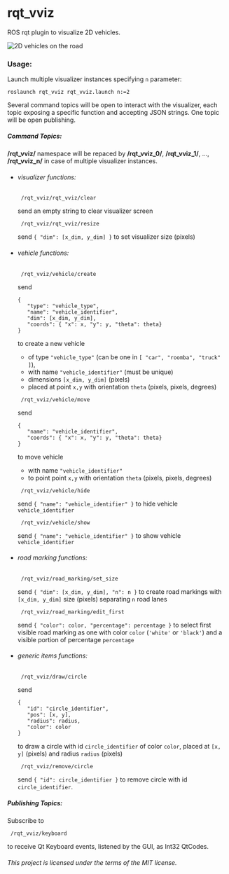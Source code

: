 rqt_vviz
========

ROS rqt plugin to visualize 2D vehicles.

![2D vehicles on the road](https://raw.githubusercontent.com/Redshift92/rqt_vviz/master/screens/vviz.gif)

### Usage:

Launch multiple visualizer instances specifying `n` parameter:

    roslaunch rqt_vviz rqt_vviz.launch n:=2

Several command topics will be open to interact with the visualizer, each topic exposing a specific function and accepting JSON strings.
One topic will be open publishing.

##### Command Topics:

**/rqt_vviz/**  namespace will be repaced by **/rqt_vviz_0/**, **/rqt_vviz_1/**, ..., **/rqt_vviz_n/** in case of multiple visualizer instances.

 - ###### visualizer functions:
   ```
    /rqt_vviz/rqt_vviz/clear
   ``` 
   send an empty string to clear visualizer screen
   ```
    /rqt_vviz/rqt_vviz/resize
   ```
   send `{ "dim": [x_dim, y_dim] }` to set visualizer size (pixels)

 - ###### vehicle functions:

   ```
    /rqt_vviz/vehicle/create
   ```
   send
   ```
   {
      "type": "vehicle_type",
      "name": "vehicle_identifier", 
      "dim": [x_dim, y_dim], 
      "coords": { "x": x, "y": y, "theta": theta}
   }
    ```
    to create a new vehicle 
     -  of type `"vehicle_type"` (can be one in `[ "car", "roomba", "truck" ]`), 
     - with name `"vehicle_identifier"` (must be unique)
     - dimensions `[x_dim, y_dim]` (pixels)
     - placed at point `x,y` with orientation `theta` (pixels, pixels, degrees)

   ```
    /rqt_vviz/vehicle/move
   ```
   send
   ```
   {
      "name": "vehicle_identifier", 
      "coords": { "x": x, "y": y, "theta": theta}
   }
    ```
    to move vehicle 
     - with name `"vehicle_identifier"`
     - to point point `x,y` with orientation `theta` (pixels, pixels, degrees)

   ```
    /rqt_vviz/vehicle/hide
   ```
   send `{ "name": "vehicle_identifier" }` to hide vehicle `vehicle_identifier`

   ```
    /rqt_vviz/vehicle/show
   ```
   send `{ "name": "vehicle_identifier" }` to show vehicle `vehicle_identifier`
    
 - ###### road marking functions:

   ```
    /rqt_vviz/road_marking/set_size
   ```
   send `{ "dim": [x_dim, y_dim], "n": n }` to create road markings with `[x_dim, y_dim]` size (pixels) separating `n` road lanes

   ```
    /rqt_vviz/road_marking/edit_first
   ```
   send `{ "color": color, "percentage": percentage }` to select first visible road marking as one with color `color` (`'white'` or `'black'`) and a visible portion of percentage `percentage`

 - ###### generic items functions:

   ```
    /rqt_vviz/draw/circle
   ```
   send
   ```
   {
      "id": "circle_identifier",
      "pos": [x, y], 
      "radius": radius, 
      "color": color
   }
    ```
    to draw a circle with id `circle_identifier` of color `color`, placed at `[x, y]` (pixels) and radius `radius` (pixels)

   ```
    /rqt_vviz/remove/circle
   ```
   send `{ "id": circle_identifier }` to remove circle with id `circle_identifier`.

##### Publishing Topics:

Subscribe to
```
 /rqt_vviz/keyboard
```
to receive Qt Keyboard events, listened by the GUI, as Int32 QtCodes.


###### This project is licensed under the terms of the MIT license.